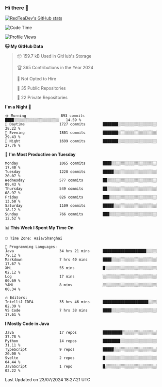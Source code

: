 ### Hi there 👋

<!--
**RedTeaDev/RedTeaDev** is a ✨ _special_ ✨ repository because its `README.md` (this file) appears on your GitHub profile.

Here are some ideas to get you started:

- 🔭 I’m currently working on ...
- 🌱 I’m currently learning ...
- 👯 I’m looking to collaborate on ...
- 🤔 I’m looking for help with ...
- 💬 Ask me about ...
- 📫 How to reach me: ...
- 😄 Pronouns: ...
- ⚡ Fun fact: ...
-->

<!--
[![wakatime](https://wakatime.com/badge/user/6b101ed0-04c0-4490-9283-eb61f2efff96.svg)](https://wakatime.com/@6b101ed0-04c0-4490-9283-eb61f2efff96)
!-->

[![RedTeaDev's GitHub stats](https://github-readme-stats.vercel.app/api?username=RedTeaDev)](https://github.com/anuraghazra/github-readme-stats)
<!--
[![willianrod's wakatime stats](https://github-readme-stats.vercel.app/api/wakatime?username=RedTeaDev)](https://github.com/anuraghazra/github-readme-stats)
!-->
<!--START_SECTION:waka-->
![Code Time](http://img.shields.io/badge/Code%20Time-2%2C422%20hrs%2042%20mins-blue)

![Profile Views](http://img.shields.io/badge/Profile%20Views-0-blue)

**🐱 My GitHub Data** 

> 📦 159.7 kB Used in GitHub's Storage 
 > 
> 🏆 365 Contributions in the Year 2024
 > 
> 🚫 Not Opted to Hire
 > 
> 📜 35 Public Repositories 
 > 
> 🔑 22 Private Repositories 
 > 
**I'm a Night 🦉** 

```text
🌞 Morning                893 commits         ████░░░░░░░░░░░░░░░░░░░░░   14.59 % 
🌆 Daytime                1727 commits        ███████░░░░░░░░░░░░░░░░░░   28.22 % 
🌃 Evening                1801 commits        ███████░░░░░░░░░░░░░░░░░░   29.43 % 
🌙 Night                  1699 commits        ███████░░░░░░░░░░░░░░░░░░   27.76 % 
```
📅 **I'm Most Productive on Tuesday** 

```text
Monday                   1065 commits        ████░░░░░░░░░░░░░░░░░░░░░   17.40 % 
Tuesday                  1228 commits        █████░░░░░░░░░░░░░░░░░░░░   20.07 % 
Wednesday                577 commits         ██░░░░░░░░░░░░░░░░░░░░░░░   09.43 % 
Thursday                 549 commits         ██░░░░░░░░░░░░░░░░░░░░░░░   08.97 % 
Friday                   826 commits         ███░░░░░░░░░░░░░░░░░░░░░░   13.50 % 
Saturday                 1109 commits        █████░░░░░░░░░░░░░░░░░░░░   18.12 % 
Sunday                   766 commits         ███░░░░░░░░░░░░░░░░░░░░░░   12.52 % 
```


📊 **This Week I Spent My Time On** 

```text
🕑︎ Time Zone: Asia/Shanghai

💬 Programming Languages: 
Java                     34 hrs 21 mins      ████████████████████░░░░░   79.12 % 
Markdown                 7 hrs 40 mins       ████░░░░░░░░░░░░░░░░░░░░░   17.67 % 
XML                      55 mins             █░░░░░░░░░░░░░░░░░░░░░░░░   02.12 % 
Log                      17 mins             ░░░░░░░░░░░░░░░░░░░░░░░░░   00.69 % 
YAML                     8 mins              ░░░░░░░░░░░░░░░░░░░░░░░░░   00.34 % 

🔥 Editors: 
IntelliJ IDEA            35 hrs 46 mins      █████████████████████░░░░   82.39 % 
VS Code                  7 hrs 38 mins       ████░░░░░░░░░░░░░░░░░░░░░   17.61 % 
```

**I Mostly Code in Java** 

```text
Java                     17 repos            █████████░░░░░░░░░░░░░░░░   37.78 % 
Python                   14 repos            ████████░░░░░░░░░░░░░░░░░   31.11 % 
TypeScript               9 repos             █████░░░░░░░░░░░░░░░░░░░░   20.00 % 
Svelte                   2 repos             █░░░░░░░░░░░░░░░░░░░░░░░░   04.44 % 
JavaScript               1 repo              █░░░░░░░░░░░░░░░░░░░░░░░░   02.22 % 
```




 Last Updated on 23/07/2024 18:27:21 UTC
<!--END_SECTION:waka-->


